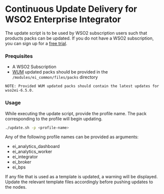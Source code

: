 # Continuous Update Delivery for WSO2 Enterprise Integrator

The update script is to be used by WSO2 subscription users such that products packs can be updated. If you do not have a WSO2 subscription, you can sign up for a [free trial](https://wso2.com/subscription/free-trial).

### Prequisites
* A WSO2 Subscription
* [WUM](https://wso2.com/updates/wum) updated packs should be provided in the `/modules/ei_common/files/packs` directory

`
NOTE: Provided WUM updated packs should contain the latest updates for wso2ei-6.5.0.
`

### Usage
While executing the update script, provide the profile name. The pack corresponding to the profile will begin updating.
```bash
./update.sh -p <profile-name>
```
Any of the following profile names can be provided as arguments:
* ei_analytics_dashboard
* ei_analytics_worker
* ei_integrator
* ei_broker
* ei_bps

If any file that is used as a template is updated, a warning will be displayed. Update the relevant template files accordingly before pushing updates to the nodes.
